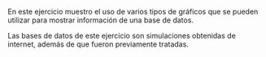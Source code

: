 En este ejercicio muestro el uso de varios tipos de gráficos que se pueden utilizar para mostrar información de una base de datos.

Las bases de datos de este ejercicio son simulaciones obtenidas de internet, además de que fueron previamente tratadas.
